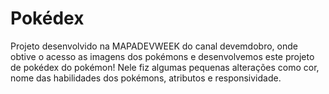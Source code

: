 # Pokédex
Projeto desenvolvido na MAPADEVWEEK do canal devemdobro, onde obtive o acesso as imagens dos pokémons e desenvolvemos este projeto de pokédex do pokémon! Nele fiz algumas pequenas alterações como cor, nome das habilidades dos pokémons, atributos e responsividade.

